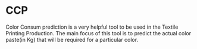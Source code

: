 # CCP
Color Consum prediction is a very helpful tool to be used in the Textile Printing Production. The main focus of this tool is to predict the actual color paste(in Kg) that will be required for a particular color. 

